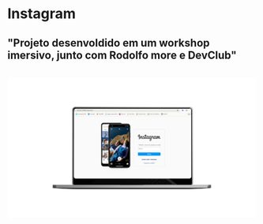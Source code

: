 <h1>Instagram</h1>
<h2>"Projeto desenvoldido em um workshop imersivo, junto com Rodolfo more e DevClub"</a></h2>
<br>
<img src="https://github.com/micaelsaa/Pagina-de-Login-Instagram/blob/master/img/Design%20sem%20nome.png?raw=true" />

